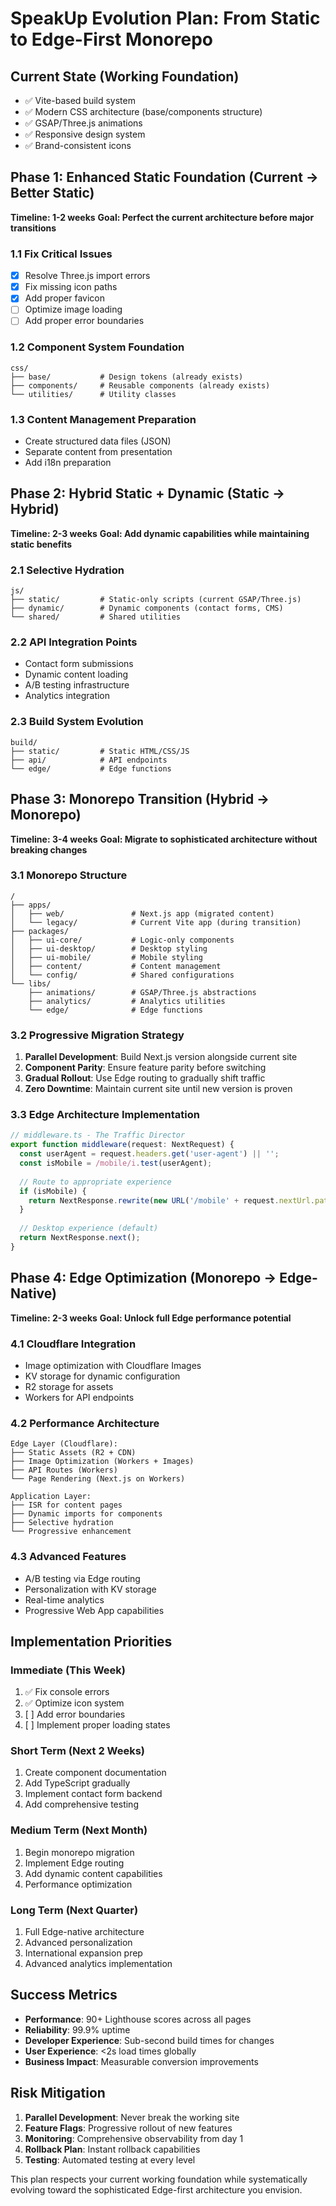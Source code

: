 # SpeakUp Evolution Plan: From Static to Edge-First Monorepo

## Current State (Working Foundation)
- ✅ Vite-based build system
- ✅ Modern CSS architecture (base/components structure)  
- ✅ GSAP/Three.js animations
- ✅ Responsive design system
- ✅ Brand-consistent icons

## Phase 1: Enhanced Static Foundation (Current → Better Static)
**Timeline: 1-2 weeks**
**Goal: Perfect the current architecture before major transitions**

### 1.1 Fix Critical Issues
- [x] Resolve Three.js import errors  
- [x] Fix missing icon paths
- [x] Add proper favicon
- [ ] Optimize image loading
- [ ] Add proper error boundaries

### 1.2 Component System Foundation
```
css/
├── base/           # Design tokens (already exists)
├── components/     # Reusable components (already exists)
└── utilities/      # Utility classes
```

### 1.3 Content Management Preparation
- Create structured data files (JSON)
- Separate content from presentation
- Add i18n preparation

## Phase 2: Hybrid Static + Dynamic (Static → Hybrid)
**Timeline: 2-3 weeks**
**Goal: Add dynamic capabilities while maintaining static benefits**

### 2.1 Selective Hydration
```
js/
├── static/         # Static-only scripts (current GSAP/Three.js)
├── dynamic/        # Dynamic components (contact forms, CMS)
└── shared/         # Shared utilities
```

### 2.2 API Integration Points
- Contact form submissions
- Dynamic content loading  
- A/B testing infrastructure
- Analytics integration

### 2.3 Build System Evolution
```
build/
├── static/         # Static HTML/CSS/JS
├── api/            # API endpoints
└── edge/           # Edge functions
```

## Phase 3: Monorepo Transition (Hybrid → Monorepo)
**Timeline: 3-4 weeks**
**Goal: Migrate to sophisticated architecture without breaking changes**

### 3.1 Monorepo Structure
```
/
├── apps/
│   ├── web/               # Next.js app (migrated content)
│   └── legacy/            # Current Vite app (during transition)
├── packages/
│   ├── ui-core/           # Logic-only components
│   ├── ui-desktop/        # Desktop styling
│   ├── ui-mobile/         # Mobile styling
│   ├── content/           # Content management
│   └── config/            # Shared configurations
└── libs/
    ├── animations/        # GSAP/Three.js abstractions
    ├── analytics/         # Analytics utilities
    └── edge/              # Edge functions
```

### 3.2 Progressive Migration Strategy
1. **Parallel Development**: Build Next.js version alongside current site
2. **Component Parity**: Ensure feature parity before switching
3. **Gradual Rollout**: Use Edge routing to gradually shift traffic
4. **Zero Downtime**: Maintain current site until new version is proven

### 3.3 Edge Architecture Implementation
```typescript
// middleware.ts - The Traffic Director
export function middleware(request: NextRequest) {
  const userAgent = request.headers.get('user-agent') || '';
  const isMobile = /mobile/i.test(userAgent);
  
  // Route to appropriate experience
  if (isMobile) {
    return NextResponse.rewrite(new URL('/mobile' + request.nextUrl.pathname, request.url));
  }
  
  // Desktop experience (default)
  return NextResponse.next();
}
```

## Phase 4: Edge Optimization (Monorepo → Edge-Native)
**Timeline: 2-3 weeks**
**Goal: Unlock full Edge performance potential**

### 4.1 Cloudflare Integration
- Image optimization with Cloudflare Images
- KV storage for dynamic configuration
- R2 storage for assets
- Workers for API endpoints

### 4.2 Performance Architecture
```
Edge Layer (Cloudflare):
├── Static Assets (R2 + CDN)
├── Image Optimization (Workers + Images)
├── API Routes (Workers)
└── Page Rendering (Next.js on Workers)

Application Layer:
├── ISR for content pages
├── Dynamic imports for components
├── Selective hydration
└── Progressive enhancement
```

### 4.3 Advanced Features
- A/B testing via Edge routing
- Personalization with KV storage
- Real-time analytics
- Progressive Web App capabilities

## Implementation Priorities

### Immediate (This Week)
1. ✅ Fix console errors
2. ✅ Optimize icon system
3. [ ] Add error boundaries
4. [ ] Implement proper loading states

### Short Term (Next 2 Weeks)
1. Create component documentation
2. Add TypeScript gradually
3. Implement contact form backend
4. Add comprehensive testing

### Medium Term (Next Month)
1. Begin monorepo migration
2. Implement Edge routing
3. Add dynamic content capabilities
4. Performance optimization

### Long Term (Next Quarter)
1. Full Edge-native architecture
2. Advanced personalization
3. International expansion prep
4. Advanced analytics implementation

## Success Metrics
- **Performance**: 90+ Lighthouse scores across all pages
- **Reliability**: 99.9% uptime
- **Developer Experience**: Sub-second build times for changes
- **User Experience**: <2s load times globally
- **Business Impact**: Measurable conversion improvements

## Risk Mitigation
1. **Parallel Development**: Never break the working site
2. **Feature Flags**: Progressive rollout of new features
3. **Monitoring**: Comprehensive observability from day 1
4. **Rollback Plan**: Instant rollback capabilities
5. **Testing**: Automated testing at every level

This plan respects your current working foundation while systematically evolving toward the sophisticated Edge-first architecture you envision.

